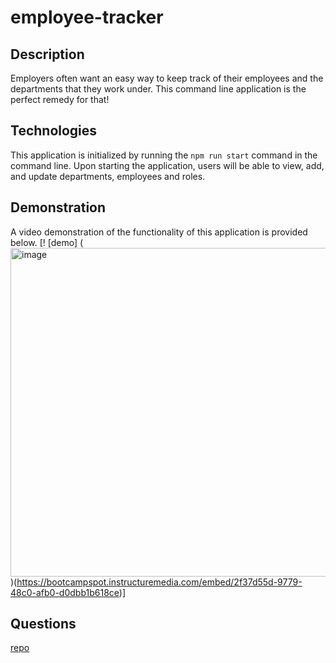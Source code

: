 # employee-tracker

## Description
Employers often want an easy way to keep track of their employees and the departments that they work under. This command line application is the perfect remedy for that! 

## Technologies
This application is initialized by running the `npm run start` command in the command line. Upon starting the application, users will be able to view, add, and update departments, employees and roles.

## Demonstration 
A video demonstration of the functionality of this application is provided below.
[! [demo] (<img width="526" alt="image" src="https://user-images.githubusercontent.com/86696492/165432393-7f0965c7-254f-411e-b849-996fbd0becc6.png">)(https://bootcampspot.instructuremedia.com/embed/2f37d55d-9779-48c0-afb0-d0dbb1b618ce)]


## Questions
[repo](https://github.com/nicolalenee/employee-tracker)

